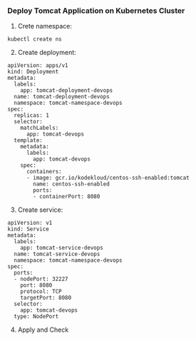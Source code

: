 ### Deploy Tomcat Application on Kubernetes Cluster

1. Crete namespace:
```
kubectl create ns 
```

2. Create deployment:
```
apiVersion: apps/v1
kind: Deployment
metadata:
  labels:
    app: tomcat-deployment-devops
  name: tomcat-deployment-devops
  namespace: tomcat-namespace-devops
spec:
  replicas: 1
  selector:
    matchLabels:
      app: tomcat-devops
  template:
    metadata:
      labels:
        app: tomcat-devops
    spec:
      containers:
      - image: gcr.io/kodekloud/centos-ssh-enabled:tomcat
        name: centos-ssh-enabled
        ports:
        - containerPort: 8080
```

3. Create service:
```
apiVersion: v1
kind: Service
metadata:
  labels:
    app: tomcat-service-devops
  name: tomcat-service-devops
  namespace: tomcat-namespace-devops
spec:
  ports:
  - nodePort: 32227
    port: 8080
    protocol: TCP
    targetPort: 8080
  selector:
    app: tomcat-devops
  type: NodePort
```

4. Apply and Check